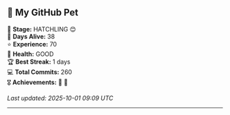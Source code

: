 ## 🐾 My GitHub Pet

🐣 **Stage:** HATCHLING 😊  
📅 **Days Alive:** 38  
⭐ **Experience:** 70  
💓 **Health:** GOOD  
🏆 **Best Streak:** 1 days  
💻 **Total Commits:** 260  
🎖️ **Achievements:** 🐣 🔄  

*Last updated: 2025-10-01 09:09 UTC*

---
